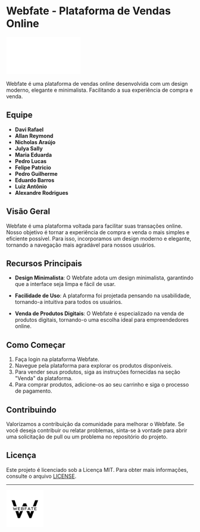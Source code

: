 # Webfate - Plataforma de Vendas Online

<img src="Home/Assets/semtitulo.png" alt="Texto Alternativo" width="200" height="100">

Webfate é uma plataforma de vendas online desenvolvida com um design moderno, elegante e minimalista. Facilitando a sua experiência de compra e venda.

## Equipe

- **Davi Rafael**
- **Allan Reymond**
- **Nicholas Araújo**
- **Julya Sally**
- **Maria Eduarda**
- **Pedro Lucas**
- **Felipe Patricio**
- **Pedro Guilherme**
- **Eduardo Barros**
- **Luiz Antônio**
- **Alexandre Rodrigues**

## Visão Geral

Webfate é uma plataforma voltada para facilitar suas transações online. Nosso objetivo é tornar a experiência de compra e venda o mais simples e eficiente possível. Para isso, incorporamos um design moderno e elegante, tornando a navegação mais agradável para nossos usuários.

## Recursos Principais

- **Design Minimalista**: O Webfate adota um design minimalista, garantindo que a interface seja limpa e fácil de usar.

- **Facilidade de Uso**: A plataforma foi projetada pensando na usabilidade, tornando-a intuitiva para todos os usuários.

- **Venda de Produtos Digitais**: O Webfate é especializado na venda de produtos digitais, tornando-o uma escolha ideal para empreendedores online.

## Como Começar

1. Faça login na plataforma Webfate.
2. Navegue pela plataforma para explorar os produtos disponíveis.
3. Para vender seus produtos, siga as instruções fornecidas na seção "Venda" da plataforma.
4. Para comprar produtos, adicione-os ao seu carrinho e siga o processo de pagamento.

## Contribuindo

Valorizamos a contribuição da comunidade para melhorar o Webfate. Se você deseja contribuir ou relatar problemas, sinta-se à vontade para abrir uma solicitação de pull ou um problema no repositório do projeto.

## Licença

Este projeto é licenciado sob a Licença MIT. Para obter mais informações, consulte o arquivo [LICENSE](LICENSE).

---

<img src="Home/Assets/W.png" alt="Texto Alternativo" width="100" height="100">
